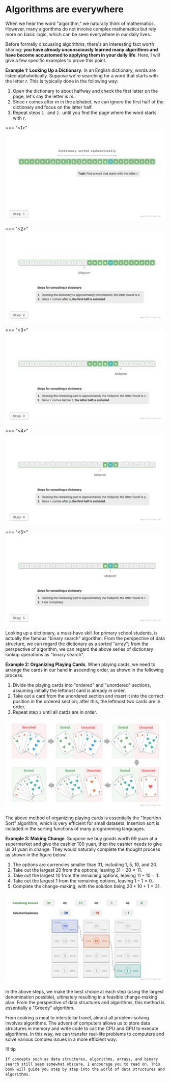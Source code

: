 # Algorithms are everywhere

When we hear the word "algorithm," we naturally think of mathematics. However, many algorithms do not involve complex mathematics but rely more on basic logic, which can be seen everywhere in our daily lives.

Before formally discussing algorithms, there's an interesting fact worth sharing: **you have already unconsciously learned many algorithms and have become accustomed to applying them in your daily life**. Here, I will give a few specific examples to prove this point.

**Example 1: Looking Up a Dictionary**. In an English dictionary, words are listed alphabetically. Suppose we're searching for a word that starts with the letter $r$. This is typically done in the following way:

1. Open the dictionary to about halfway and check the first letter on the page, let's say the letter is $m$.
2. Since $r$ comes after $m$ in the alphabet, we can ignore the first half of the dictionary and focus on the latter half.
3. Repeat steps `1.` and `2.` until you find the page where the word starts with $r$.

=== "<1>"
    ![Process of Looking Up a Dictionary](algorithms_are_everywhere.assets/binary_search_dictionary_step1.png)

=== "<2>"
    ![Binary Search in Dictionary Step 2](algorithms_are_everywhere.assets/binary_search_dictionary_step2.png)

=== "<3>"
    ![Binary Search in Dictionary Step 3](algorithms_are_everywhere.assets/binary_search_dictionary_step3.png)

=== "<4>"
    ![Binary Search in Dictionary Step 4](algorithms_are_everywhere.assets/binary_search_dictionary_step4.png)

=== "<5>"
    ![Binary Search in Dictionary Step 5](algorithms_are_everywhere.assets/binary_search_dictionary_step5.png)

Looking up a dictionary, a must-have skill for primary school students, is actually the famous "binary search" algorithm. From the perspective of data structure, we can regard the dictionary as a sorted "array"; from the perspective of algorithm, we can regard the above series of dictionary lookup operations as "binary search".

**Example 2: Organizing Playing Cards**. When playing cards, we need to arrange the cards in our hand in ascending order, as shown in the following process.

1. Divide the playing cards into "ordered" and "unordered" sections, assuming initially the leftmost card is already in order.
2. Take out a card from the unordered section and insert it into the correct position in the ordered section; after this, the leftmost two cards are in order.
3. Repeat step `2` until all cards are in order.

![Playing cards sorting process](algorithms_are_everywhere.assets/playing_cards_sorting.png)

The above method of organizing playing cards is essentially the "Insertion Sort" algorithm, which is very efficient for small datasets. Insertion sort is included in the sorting functions of many programming languages.

**Example 3: Making Change**. Suppose we buy goods worth $69$ yuan at a supermarket and give the cashier $100$ yuan, then the cashier needs to give us $31$ yuan in change. They would naturally complete the thought process as shown in the figure below.

1. The options are currencies smaller than $31$, including $1$, $5$, $10$, and $20$.
2. Take out the largest $20$ from the options, leaving $31 - 20 = 11$.
3. Take out the largest $10$ from the remaining options, leaving $11 - 10 = 1$.
4. Take out the largest $1$ from the remaining options, leaving $1 - 1 = 0$.
5. Complete the change-making, with the solution being $20 + 10 + 1 = 31$.

![Change making process](algorithms_are_everywhere.assets/greedy_change.png)

In the above steps, we make the best choice at each step (using the largest denomination possible), ultimately resulting in a feasible change-making plan. From the perspective of data structures and algorithms, this method is essentially a "Greedy" algorithm.

From cooking a meal to interstellar travel, almost all problem-solving involves algorithms. The advent of computers allows us to store data structures in memory and write code to call the CPU and GPU to execute algorithms. In this way, we can transfer real-life problems to computers and solve various complex issues in a more efficient way.

!!! tip

    If concepts such as data structures, algorithms, arrays, and binary search still seem somewhat obscure, I encourage you to read on. This book will guide you step by step into the world of data structures and algorithms.

